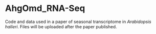 # AhgOmd_RNA-Seq
Code and data used in a paper of seasonal transcriptome in <i>Arabidopsis halleri</i>. 
Files will be uploaded after the paper published. 
